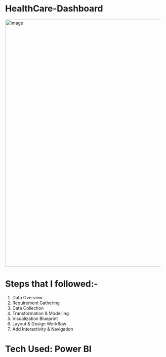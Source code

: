 # HealthCare-Dashboard

<img width="800" alt="image" src="https://github.com/somyakabra/HealthCare-Dashboard/assets/97023859/0412efbc-2664-45e4-997c-858f4172d3fa">




# Steps that I followed:-
1) Data Overview
2) Requirement Gathering
3) Data Collection
4) Transformation & Modelling
5) Visualization Blueprint
6) Layout & Design Workflow
7) Add Interactivity & Navigation
# Tech Used: Power BI
